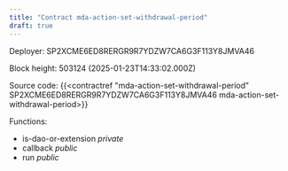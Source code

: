 ```yaml
---
title: "Contract mda-action-set-withdrawal-period"
draft: true
---
```

Deployer: SP2XCME6ED8RERGR9R7YDZW7CA6G3F113Y8JMVA46


 



Block height: 503124 (2025-01-23T14:33:02.000Z)

Source code: {{<contractref "mda-action-set-withdrawal-period" SP2XCME6ED8RERGR9R7YDZW7CA6G3F113Y8JMVA46 mda-action-set-withdrawal-period>}}

Functions:

* is-dao-or-extension _private_
* callback _public_
* run _public_

